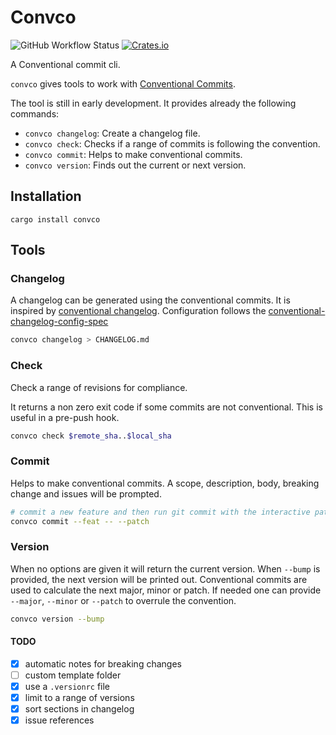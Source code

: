 # Convco

![GitHub Workflow Status](https://img.shields.io/github/workflow/status/hdevalke/convco/Build%20binary)
[![Crates.io](https://img.shields.io/crates/v/convco)](https://crates.io/crates/convco)

A Conventional commit cli.

`convco` gives tools to work with [Conventional Commits][1].

The tool is still in early development.
It provides already the following commands:

- `convco changelog`: Create a changelog file.
- `convco check`: Checks if a range of commits is following the convention.
- `convco commit`: Helps to make conventional commits.
- `convco version`: Finds out the current or next version.

## Installation

`cargo install convco`

## Tools

### Changelog

A changelog can be generated using the conventional commits.
It is inspired by [conventional changelog][2].
Configuration follows the [conventional-changelog-config-spec][3]

```sh
convco changelog > CHANGELOG.md
```

### Check

Check a range of revisions for compliance.

It returns a non zero exit code if some commits are not conventional.
This is useful in a pre-push hook.

```sh
convco check $remote_sha..$local_sha
```

### Commit

Helps to make conventional commits.
A scope, description, body, breaking change and issues will be prompted.

```sh
# commit a new feature and then run git commit with the interactive patch switch
convco commit --feat -- --patch
```

### Version

When no options are given it will return the current version.
When `--bump` is provided, the next version will be printed out.
Conventional commits are used to calculate the next major, minor or patch.
If needed one can provide `--major`, `--minor` or `--patch` to overrule the convention.

```sh
convco version --bump
```

#### TODO

- [x] automatic notes for breaking changes
- [ ] custom template folder
- [x] use a `.versionrc` file
- [x] limit to a range of versions
- [x] sort sections in changelog
- [x] issue references

[1]: https://www.conventionalcommits.org/
[2]: https://github.com/conventional-changelog/conventional-changelog
[3]: https://github.com/conventional-changelog/conventional-changelog-config-spec/blob/master/versions/2.1.0/README.md
